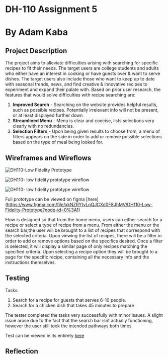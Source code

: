 # DH-110 Assignment 5
# By Adam Kaba

## Project Description
The project aims to alleviate difficulties arising with searching for specific recipes to fit their needs. The target users are college students and adults who either have an interest in cooking or have guests over & want to serve dishes. The target users also include those who want to keep up to date with seasonal trends, news, and find creative & innovative recipes to experiment and expand their palate with. Based on prior user research, the features that would solve difficulties with recipe searching are:  
  
  1. **Improved Search** - Searching on the website provides helpful results, such as possible recipes. Potentially irrelevant info will not be present, or at least displayed further down
  2. **Streamlined Menu** - Menu is clear and concise, lists selections very clearly with no redundancies.
  3. **Selection Filters** - Upon being given results to choose from, a menu of filters appears on the side in order to add or remove possible selections based on the type of meal being looked for.



## Wireframes and Wireflows
![DH110-Low Fidelity Prototype](https://user-images.githubusercontent.com/54642348/117205637-bd7a0900-ada6-11eb-88b3-22cb0e34ea96.png)

![DH110- low fidelity prototype wireflow](https://user-images.githubusercontent.com/54642348/117207262-a0ded080-ada8-11eb-90cb-79722fd17de2.jpg)

![DH110- low fidelity prototype wireflow](https://user-images.githubusercontent.com/54642348/117206850-33cb3b00-ada8-11eb-9a1d-a0eca4251504.jpg)
  
Full prototype can be viewed on figma [here] (https://www.figma.com/file/xkNZRYtvLpQJCXd0F8JhMV/DH110-Low-Fidelity-Prototype?node-id=0%3A1)

Flow is designed so that from the home menu, users can either search for a recipe or select a type of recipe from a menu. From either the menu or the search bar,the user will be brought to a list of recipes that correspond with the selected criteria. Upon viewing the list of recipes, there will be a filter in order to add or remove options based on the specifics desired. Once a filter is selected, it will display a similar page of only recipes matching the specified criteria. Upon selecting a recipe option they will be brought to a page for the specific recipe, containing all the necessary info and the instructions themselves.

## Testing
Tasks: 
1. Search for a recipe for guests that serves 6-10 people.
2. Search for a chicken dish that takes 45 minutes to prepare

The tester completed the tasks very successfully with minor issues. A slight issue arose due to the fact that the search bar isnt actually functioning, however the user still took the intended pathways both times.

Test can be viewed in its entirety [here](https://drive.google.com/file/d/1xyO3lTtUOwlKMehu1Y5tawc-aI9pspVC/view?usp=sharing)


## Reflection
